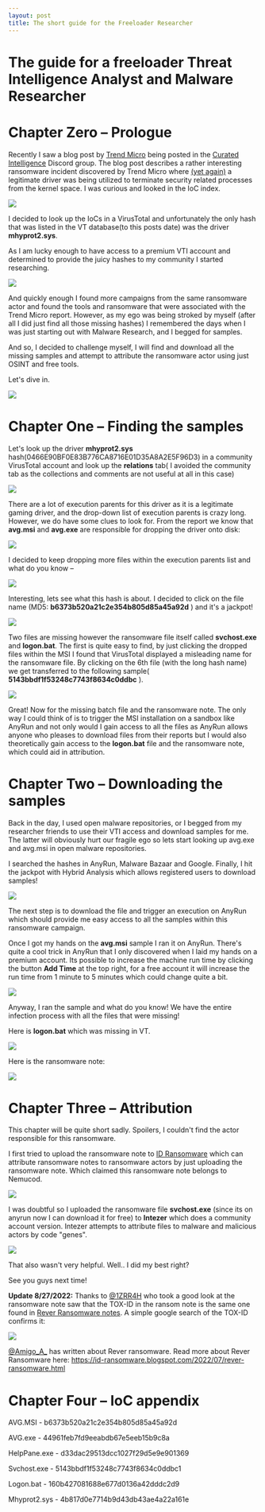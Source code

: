 ```yaml
---
layout: post
title: The short guide for the Freeloader Researcher
---
```


# The guide for a freeloader Threat Intelligence Analyst and Malware Researcher

# Chapter Zero – Prologue

Recently I saw a blog post by [Trend Micro](https://www.trendmicro.com/en_us/research/22/h/ransomware-actor-abuses-genshin-impact-anti-cheat-driver-to-kill-antivirus.html) being posted in the [Curated Intelligence](https://twitter.com/CuratedIntel) Discord group. The blog post describes a rather interesting ransomware incident discovered by Trend Micro where [(yet again)](https://www.mandiant.com/resources/blog/unc2596-cuba-ransomware) a legitimate driver was being utilized to terminate security related processes from the kernel space. I was curious and looked in the IoC index.

![](/images/freeloader_blog/1.jpg)

I decided to look up the IoCs in a VirusTotal and unfortunately the only hash that was listed in the VT database(to this posts date) was the driver **mhyprot2.sys**.

As I am lucky enough to have access to a premium VTI account and determined to provide the juicy hashes to my community I started researching.

![](/images/freeloader_blog/2.jpg)

And quickly enough I found more campaigns from the same ransomware actor and found the tools and ransomware that were associated with the Trend Micro report. However, as my ego was being stroked by myself (after all I did just find all those missing hashes) I remembered the days when I was just starting out with Malware Research, and I begged for samples.

And so, I decided to challenge myself, I will find and download all the missing samples and attempt to attribute the ransomware actor using just OSINT and free tools.

Let's dive in.

![](/images/freeloader_blog/3.jpg)

# Chapter One – Finding the samples

Let's look up the driver **mhyprot2.sys** hash(0466E90BF0E83B776CA8716E01D35A8A2E5F96D3) in a community VirusTotal account and look up the **relations** tab( I avoided the community tab as the collections and comments are not useful at all in this case)

![](/images/freeloader_blog/4.jpg)

There are a lot of execution parents for this driver as it is a legitimate gaming driver, and the drop-down list of execution parents is crazy long. However, we do have some clues to look for. From the report we know that **avg.msi** and **avg.exe** are responsible for dropping the driver onto disk:

![](/images/freeloader_blog/5.jpg)

I decided to keep dropping more files within the execution parents list and what do you know –

![](/images/freeloader_blog/6.jpg)

Interesting, lets see what this hash is about. I decided to click on the file name (MD5: **b6373b520a21c2e354b805d85a45a92d** ) and it's a jackpot!

![](/images/freeloader_blog/7.jpg)

Two files are missing however the ransomware file itself called **svchost.exe** and **logon.bat**. The first is quite easy to find, by just clicking the dropped files within the MSI I found that VirusTotal displayed a misleading name for the ransomware file. By clicking on the 6th file (with the long hash name) we get transferred to the following sample( **5143bbdf1f53248c7743f8634c0ddbc** ).

![](/images/freeloader_blog/8.jpg)

Great! Now for the missing batch file and the ransomware note. The only way I could think of is to trigger the MSI installation on a sandbox like AnyRun and not only would I gain access to all the files as AnyRun allows anyone who pleases to download files from their reports but I would also theoretically gain access to the **logon.bat** file and the ransomware note, which could aid in attribution.

# Chapter Two – Downloading the samples

Back in the day, I used open malware repositories, or I begged from my researcher friends to use their VTI access and download samples for me. The latter will obviously hurt our fragile ego so lets start looking up avg.exe and avg.msi in open malware repositories.

I searched the hashes in AnyRun, Malware Bazaar and Google. Finally, I hit the jackpot with Hybrid Analysis which allows registered users to download samples!

![](/images/freeloader_blog/9.jpg)

The next step is to download the file and trigger an execution on AnyRun which should provide me easy access to all the samples within this ransomware campaign.

Once I got my hands on the **avg.msi** sample I ran it on AnyRun. There's quite a cool trick in AnyRun that I only discovered when I laid my hands on a premium account. Its possible to increase the machine run time by clicking the button **Add Time** at the top right, for a free account it will increase the run time from 1 minute to 5 minutes which could change quite a bit.

![](/images/freeloader_blog/10.jpg)

Anyway, I ran the sample and what do you know! We have the entire infection process with all the files that were missing!

Here is **logon.bat** which was missing in VT.

![](/images/freeloader_blog/11.jpg)

Here is the ransomware note:

![](/images/freeloader_blog/12.jpg)

# Chapter Three – Attribution

This chapter will be quite short sadly. Spoilers, I couldn't find the actor responsible for this ransomware.

I first tried to upload the ransomware note to [ID Ransomware](https://id-ransomware.malwarehunterteam.com/) which can attribute ransomware notes to ransomware actors by just uploading the ransomware note. Which claimed this ransomware note belongs to Nemucod.

![](/images/freeloader_blog/13.jpg)

I was doubtful so I uploaded the ransomware file **svchost.exe** (since its on anyrun now I can download it for free) to **Intezer** which does a community account version. Intezer attempts to attribute files to malware and malicious actors by code "genes".

![](/images/freeloader_blog/14.jpg)

That also wasn't very helpful. Well.. I did my best right?

See you guys next time!

**Update 8/27/2022:**
Thanks to [@1ZRR4H](https://twitter.com/1ZRR4H) who took a good look at the ransomware note saw that the TOX-ID in the ransom note is the same one found in [Rever Ransomware notes](https://www.enigmasoftware.com/reverransomware-removal/). A simple google search of the TOX-ID confirms it:

![](/images/freeloader_blog/15.jpg)

[@Amigo_A_](https://twitter.com/Amigo_A_) has written about Rever ransomware. Read more about Rever Ransomware here:
https://id-ransomware.blogspot.com/2022/07/rever-ransomware.html

# Chapter Four – IoC appendix

AVG.MSI - b6373b520a21c2e354b805d85a45a92d

AVG.exe - 44961feb7fd9eeabdb67e5eeb15b9c8a

HelpPane.exe - d33dac29513dcc1027f29d5e9e901369

Svchost.exe - 5143bbdf1f53248c7743f8634c0ddbc1

Logon.bat - 160b427081688e677d0136a42dddc2d9

Mhyprot2.sys - 4b817d0e7714b9d43db43ae4a22a161e
